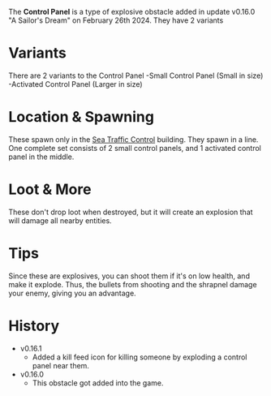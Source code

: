 The **Control Panel** is a type of explosive obstacle added in update v0.16.0 "A Sailor's Dream" on February 26th 2024. They have 2 variants

# Variants
There are 2 variants to the Control Panel
-Small Control Panel (Small in size)
-Activated Control Panel (Larger in size)


# Location & Spawning
These spawn only in the [Sea Traffic Control](/buildings/sea_traffic_control) building. They spawn in a line.
One complete set consists of 2 small control panels, and 1 activated control panel in the middle.

# Loot & More
These don't drop loot when destroyed, but it will create an explosion that will damage all nearby entities.

# Tips
Since these are explosives, you can shoot them if it's on low health, and make it explode. Thus, the bullets from shooting and the shrapnel damage your enemy, giving you an advantage.


# History
- v0.16.1
  - Added a kill feed icon for killing someone by exploding a control panel near them.
- v0.16.0
  - This obstacle got added into the game. 